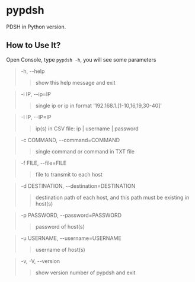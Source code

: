 # pypdsh
PDSH in Python version.
## How to Use It?
Open Console, type `pypdsh -h`, you will see some parameters
>-h, --help
>>show this help message and exit

>-i IP, --ip=IP
>>single ip or ip in format '192.168.1.[1-10,16,19,30-40]'

>-I IP, --IP=IP
>>ip(s) in CSV file: ip | username | password

>-c COMMAND, --command=COMMAND
>>single command or command in TXT file

>-f FILE, --file=FILE
>>file to transmit to each host

>-d DESTINATION, --destination=DESTINATION
>>destination path of each host, and this path must be existing in host(s)

>-p PASSWORD, --password=PASSWORD
>>password of host(s)

>-u USERNAME, --username=USERNAME
>>username of host(s)

>-v, -V, --version
>>show version number of pypdsh and exit
